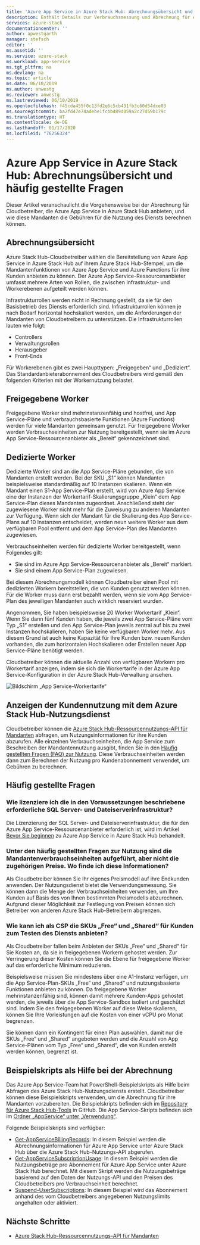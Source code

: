 ```yaml
---
title: 'Azure App Service in Azure Stack Hub: Abrechnungsübersicht und häufig gestellte Fragen | Microsoft-Dokumentation'
description: Enthält Details zur Verbrauchsmessung und Abrechnung für Azure App Service in Azure Stack Hub.
services: azure-stack
documentationcenter: ''
author: apwestgarth
manager: stefsch
editor: ''
ms.assetid: ''
ms.service: azure-stack
ms.workload: app-service
ms.tgt_pltfrm: na
ms.devlang: na
ms.topic: article
ms.date: 06/10/2019
ms.author: anwestg
ms.reviewer: anwestg
ms.lastreviewed: 06/10/2019
ms.openlocfilehash: f45cda455f0c13fd2e6c5cb431fb3c60d54dce03
ms.sourcegitcommit: ba2fd47e74adebe1fcbb489d059a2c27d59b179c
ms.translationtype: HT
ms.contentlocale: de-DE
ms.lasthandoff: 01/17/2020
ms.locfileid: "76256324"
---
```

# <a name="azure-app-service-on-azure-stack-hub-billing-overview-and-faq"></a>Azure App Service in Azure Stack Hub: Abrechnungsübersicht und häufig gestellte Fragen

Dieser Artikel veranschaulicht die Vorgehensweise bei der Abrechnung für Cloudbetreiber, die Azure App Service in Azure Stack Hub anbieten, und wie diese Mandanten die Gebühren für die Nutzung des Diensts berechnen können.

## <a name="billing-overview"></a>Abrechnungsübersicht

Azure Stack Hub-Cloudbetreiber wählen die Bereitstellung von Azure App Service in Azure Stack Hub auf ihrem Azure Stack Hub-Stempel, um die Mandantenfunktionen von Azure App Service und Azure Functions für ihre Kunden anbieten zu können. Der Azure App Service-Ressourcenanbieter umfasst mehrere Arten von Rollen, die zwischen Infrastruktur- und Workerebenen aufgeteilt werden können.

Infrastrukturrollen werden nicht in Rechnung gestellt, da sie für den Basisbetrieb des Diensts erforderlich sind. Infrastrukturrollen können je nach Bedarf horizontal hochskaliert werden, um die Anforderungen der Mandanten von Cloudbetreibern zu unterstützen. Die Infrastrukturrollen lauten wie folgt:

- Controllers
- Verwaltungsrollen
- Herausgeber
- Front-Ends

Für Workerebenen gibt es zwei Haupttypen: „Freigegeben“ und „Dediziert“. Das Standardanbieterabonnement des Cloudbetreibers wird gemäß den folgenden Kriterien mit der Workernutzung belastet.

## <a name="shared-workers"></a>Freigegebene Worker

Freigegebene Worker sind mehrinstanzenfähig und hostfrei, und App Service-Pläne und verbrauchsbasierte Funktionen (Azure Functions) werden für viele Mandanten gemeinsam genutzt. Für freigegebene Worker werden Verbrauchseinheiten zur Nutzung bereitgestellt, wenn sie im Azure App Service-Ressourcenanbieter als „Bereit“ gekennzeichnet sind.

## <a name="dedicated-workers"></a>Dedizierte Worker

Dedizierte Worker sind an die App Service-Pläne gebunden, die von Mandanten erstellt werden. Bei der SKU „S1“ können Mandanten beispielsweise standardmäßig auf 10 Instanzen skalieren. Wenn ein Mandant einen S1-App Service-Plan erstellt, wird von Azure App Service eine der Instanzen der Workertarif-Skalierungsgruppe „Klein“ dem App Service-Plan dieses Mandanten zugeordnet. Anschließend steht der zugewiesene Worker nicht mehr für die Zuweisung zu anderen Mandanten zur Verfügung. Wenn sich der Mandant für die Skalierung des App Service-Plans auf 10 Instanzen entscheidet, werden neun weitere Worker aus dem verfügbaren Pool entfernt und dem App Service-Plan des Mandanten zugewiesen.

Verbrauchseinheiten werden für dedizierte Worker bereitgestellt, wenn Folgendes gilt:

- Sie sind im Azure App Service-Ressourcenanbieter als „Bereit“ markiert.
- Sie sind einem App Service-Plan zugewiesen.

Bei diesem Abrechnungsmodell können Cloudbetreiber einen Pool mit dedizierten Workern bereitstellen, die von Kunden genutzt werden können. Für die Worker muss dann erst bezahlt werden, wenn sie vom App Service-Plan des jeweiligen Mandanten auch wirklich reserviert wurden. 

Angenommen, Sie haben beispielsweise 20 Worker Workertarif „Klein“. Wenn Sie dann fünf Kunden haben, die jeweils zwei App Service-Pläne vom Typ „S1“ erstellen und den App Service-Plan jeweils zentral auf bis zu zwei Instanzen hochskalieren, haben Sie keine verfügbaren Worker mehr. Aus diesem Grund ist auch keine Kapazität für Ihre Kunden bzw. neuen Kunden vorhanden, die zum horizontalen Hochskalieren oder Erstellen neuer App Service-Pläne benötigt werden. 

Cloudbetreiber können die aktuelle Anzahl von verfügbaren Workern pro Workertarif anzeigen, indem sie sich die Workertarife in der Azure App Service-Konfiguration in der Azure Stack Hub-Verwaltung ansehen.

![Bildschirm „App Service-Workertarife“][1]

## <a name="see-customer-usage-by-using-the-azure-stack-hub-usage-service"></a>Anzeigen der Kundennutzung mit dem Azure Stack Hub-Nutzungsdienst

Cloudbetreiber können die [Azure Stack Hub-Ressourcennutzungs-API für Mandanten](azure-stack-tenant-resource-usage-api.md) abfragen, um Nutzungsinformationen für ihre Kunden abzurufen. Alle einzelnen Verbrauchseinheiten, die App Service zum Beschreiben der Mandantennutzung ausgibt, finden Sie in den [Häufig gestellten Fragen (FAQ) zur Nutzung](azure-stack-usage-related-faq.md). Diese Verbrauchseinheiten werden dann zum Berechnen der Nutzung pro Kundenabonnement verwendet, um Gebühren zu berechnen.

## <a name="frequently-asked-questions"></a>Häufig gestellte Fragen

### <a name="how-do-i-license-the-sql-server-and-file-server-infrastructure-required-in-the-prerequisites"></a>Wie lizenziere ich die in den Voraussetzungen beschriebene erforderliche SQL Server- und Dateiserverinfrastruktur?

Die Lizenzierung der SQL Server- und Dateiserverinfrastruktur, die für den Azure App Service-Ressourcenanbieter erforderlich ist, wird im Artikel [Bevor Sie beginnen](azure-stack-app-service-before-you-get-started.md#licensing-concerns-for-required-file-server-and-sql-server) zu Azure App Service in Azure Stack Hub behandelt.

### <a name="the-usage-faq-lists-the-tenant-meters-but-not-the-prices-for-those-meters-where-can-i-find-them"></a>Unter den häufig gestellten Fragen zur Nutzung sind die Mandantenverbrauchseinheiten aufgeführt, aber nicht die zugehörigen Preise. Wo finde ich diese Informationen?

Als Cloudbetreiber können Sie Ihr eigenes Preismodell auf ihre Endkunden anwenden. Der Nutzungsdienst bietet die Verwendungsmessung. Sie können dann die Menge der Verbrauchseinheiten verwenden, um Ihre Kunden auf Basis des von Ihnen bestimmten Preismodells abzurechnen. Aufgrund dieser Möglichkeit zur Festlegung von Preisen können sich Betreiber von anderen Azure Stack Hub-Betreibern abgrenzen.

### <a name="as-a-csp-how-can-i-offer-free-and-shared-skus-for-customers-to-try-out-the-service"></a>Wie kann ich als CSP die SKUs „Free“ und „Shared“ für Kunden zum Testen des Diensts anbieten?

Als Cloudbetreiber fallen beim Anbieten der SKUs „Free“ und „Shared“ für Sie Kosten an, da sie in freigegebenen Workern gehostet werden. Zur Verringerung dieser Kosten können Sie die Ebene für freigegebene Worker auf das erforderliche Minimum reduzieren. 

Beispielsweise müssen Sie mindestens über eine A1-Instanz verfügen, um die App Service-Plan-SKUs „Free“ und „Shared“ und nutzungsbasierte Funktionen anbieten zu können. Da freigegebene Worker mehrinstanzenfähig sind, können damit mehrere Kunden-Apps gehostet werden, die jeweils über die App Service-Sandbox isoliert und geschützt sind. Indem Sie den freigegebenen Worker auf diese Weise skalieren, können Sie Ihre Vorleistungen auf die Kosten von einer vCPU pro Monat begrenzen.

Sie können dann ein Kontingent für einen Plan auswählen, damit nur die SKUs „Free“ und „Shared“ angeboten werden und die Anzahl von App Service-Plänen vom Typ „Free“ und „Shared“, die von Kunden erstellt werden können, begrenzt ist.

## <a name="sample-scripts-to-assist-with-billing"></a>Beispielskripts als Hilfe bei der Abrechnung

Das Azure App Service-Team hat PowerShell-Beispielskripts als Hilfe beim Abfragen des Azure Stack Hub-Nutzungsdiensts erstellt. Cloudbetreiber können diese Beispielskripts verwenden, um die Abrechnung für ihre Mandanten vorzubereiten. Die Beispielskripts befinden sich im [Repository für Azure Stack Hub-Tools](https://github.com/Azure/AzureStack-tools) in GitHub. Die App Service-Skripts befinden sich im [Ordner „AppService“ unter „Verwendung“](https://aka.ms/aa6zku8).

Folgende Beispielskripts sind verfügbar:

- [Get-AppServiceBillingRecords](https://aka.ms/aa6zku2): In diesem Beispiel werden die Abrechnungsinformationen für Azure App Service unter Azure Stack Hub über die Azure Stack Hub-Nutzungs-API abgerufen.
- [Get-AppServiceSubscriptionUsage](https://aka.ms/aa6zku6): In diesem Beispiel werden die Nutzungsbeträge pro Abonnement für Azure App Service unter Azure Stack Hub berechnet. Mit diesem Skript werden die Nutzungsbeträge basierend auf den Daten der Nutzungs-API und den Preisen des Cloudbetreibers pro Verbrauchseinheit berechnet.
- [Suspend-UserSubscriptions](https://aka.ms/aa6zku7): In diesem Beispiel wird das Abonnement anhand des vom Cloudbetreibers angegebenen Nutzungslimits angehalten oder aktiviert.

## <a name="next-steps"></a>Nächste Schritte

- [Azure Stack Hub-Ressourcennutzungs-API für Mandanten](azure-stack-tenant-resource-usage-api.md)

<!--Image references-->
[1]: ./media/app-service-billing-faq/app-service-worker-tiers.png

